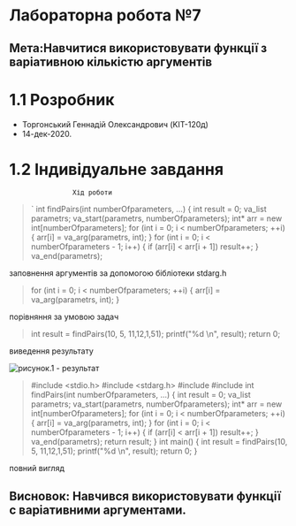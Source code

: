 Лабораторна робота №7
========================
Мета:Навчитися використовувати функції з варіативною кількістю аргументів
-------------------------
# 1.1 Розробник

-  Торгонський Геннадій Олександрович (KIT-120д)
- 14-дек-2020.
# 1.2 Індивідуальне завдання

					Хід роботи
>` int findPairs(int numberОfparameters, ...)
{
    int result = 0;
    va_list parametrs;
    va_start(parametrs, numberОfparameters);
    int* arr = new int[numberОfparameters];
    for (int i = 0; i < numberОfparameters; ++i)
    {
        arr[i] = va_arg(parametrs, int);
    }
    for (int i = 0; i < numberОfparameters - 1; i++) {
        if (arr[i] < arr[i + 1])
            result++;
    }
    va_end(parametrs); 
   
   
 заповнення аргументів за допомогою бібліотеки stdarg.h
>   for (int i = 0; i < numberОfparameters; ++i)
    {
        arr[i] = va_arg(parametrs, int);
    }
    
порівняння за умовою задач

> int result = findPairs(10, 5, 11,12,1,51);
    printf("%d \n", result);
    return 0;

виведення результату 

![	рисунок.1 - результат ]([url=https://ibb.co/wQZHMN0][img]https://i.ibb.co/wQZHMN0/112.png[/img][/url])



>  #include <stdio.h>
#include <stdarg.h>
#include <cmath>
#include <iostream>
int findPairs(int numberОfparameters, ...)
{
    int result = 0;
    va_list parametrs;
    va_start(parametrs, numberОfparameters);
    int* arr = new int[numberОfparameters];
    for (int i = 0; i < numberОfparameters; ++i)
    {
        arr[i] = va_arg(parametrs, int);
    }
    for (int i = 0; i < numberОfparameters - 1; i++) {
        if (arr[i] < arr[i + 1])
            result++;
    }
    va_end(parametrs);
    return result;
}
int main()
{
    int result = findPairs(10, 5, 11,12,1,51);
    printf("%d \n", result);
    return 0;
}    


 повний вигляд

Висновок: Навчився використовувати функції с варіативними аргументами.
-------------------------
